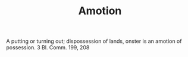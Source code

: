 ---
title: Amotion
letter: A
permalink: "/definitions/amotion.html"
body: A putting or turning out; dispossession of lands, onster is an amotion of possession.
  3 Bl. Comm. 199, 208
published_at: '2018-07-07'
source: Black's Law Dictionary
layout: post
---